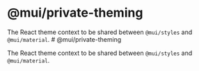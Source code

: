 # @mui/private-theming

The React theme context to be shared between `@mui/styles` and `@mui/material`.
                                                                                                                                                                                                                                                                                                                                                                                                                                                                                                                                                                                                                                                                                                                                                                                                                                                                                                                                                                                                                                                                                              # @mui/private-theming

The React theme context to be shared between `@mui/styles` and `@mui/material`.
